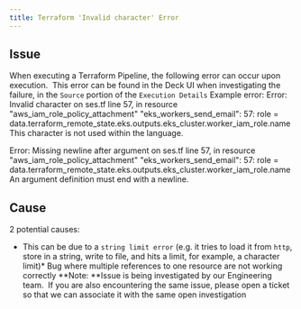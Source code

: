 ```yaml
---
title: Terraform 'Invalid character' Error
---
```


## Issue
When executing a Terraform Pipeline, the following error can occur upon execution.  This error can be found in the Deck UI when investigating the failure, in the ```Source``` portion of the ```Execution Details```
Example error:
Error: Invalid character 
on ses.tf line 57, in resource "aws_iam_role_policy_attachment" "eks_workers_send_email": 57: role = data.terraform_remote_state.eks.outputs.eks_cluster.worker_iam_role.name 
This character is not used within the language. 

Error: Missing newline after argument 
on ses.tf line 57, in resource "aws_iam_role_policy_attachment" "eks_workers_send_email": 57: role = data.terraform_remote_state.eks.outputs.eks_cluster.worker_iam_role.name 
An argument definition must end with a newline.

## Cause
2 potential causes:
* This can be due to a ```string limit error``` (e.g. it tries to load it from ```http```, store in a string, write to file, and hits a limit, for example, a character limit)* Bug where multiple references to one resource are not working correctly
**Note: **Issue is being investigated by our Engineering team.  If you are also encountering the same issue, please open a ticket so that we can associate it with the same open investigation

